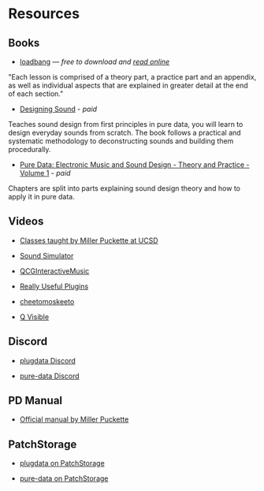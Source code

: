 # Resources

## Books

* [loadbang](https://www.wolke-verlag.de/musikbuecher/johannes-kreidler-loadbang/) — *free to download and [read online](http://www.pd-tutorial.com/english/index.html)*

"Each lesson is comprised of a theory part, a practice part and an appendix, as well as individual aspects that are explained in greater detail at the end of each section."

* [Designing Sound](https://www.amazon.com/Designing-Sound-Press-Andy-Farnell/dp/0262014416) - *paid*

Teaches sound design from first principles in pure data, you will learn to design everyday sounds from scratch. The book follows a practical and systematic methodology to deconstructing sounds and building them procedurally.

* [Pure Data: Electronic Music and Sound Design - Theory and Practice - Volume 1](https://www.contemponet.com/shop/pure-data-electronic-music-and-sound-design-1/) - *paid*

Chapters are split into parts explaining sound design theory and how to apply it in pure data.

## Videos

* [Classes taught by Miller Puckette at UCSD](http://msp.ucsd.edu/syllabi/index.htm)

* [Sound Simulator](https://www.youtube.com/playlist?list=PLyFkFo29zHvD4eRftIAjcLqIXCtSo7w8g)

* [QCGInteractiveMusic](https://www.youtube.com/playlist?list=PLuxj2jXSuTvvqYcDLJ-poN-JxvqX0wq-m)

* [Really Useful Plugins](https://www.youtube.com/playlist?list=PLqJgTfn3kSMW3AAAl2liJRKd-7DhZwLlq)

* [cheetomoskeeto](https://www.youtube.com/playlist?list=PL12DC9A161D8DC5DC)

* [Q Visible](https://www.youtube.com/playlist?list=PL0dqIhYnzlnPeQAC5mRzKq5HLwfBGRYaO)

## Discord
* [plugdata Discord](https://discord.gg/5zu6vKEErj)

* [pure-data Discord](https://discord.gg/cvtK6xVsYx)

## PD Manual
- [Official manual by Miller Puckette](https://msp.ucsd.edu/Pd_documentation/index.htm)

## PatchStorage
- [plugdata on PatchStorage](https://patchstorage.com/platform/plugdata/)

- [pure-data on PatchStorage](https://patchstorage.com/platform/pd-vanilla/)